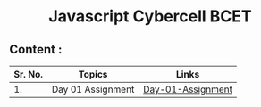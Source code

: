 <h1 align="center">Javascript Cybercell BCET</h1>

## Content : 
| Sr. No. | Topics | Links |
| --- | --- | --- |
| 1. | Day 01 Assignment | [Day-01-Assignment](./Day_01_Assignment/solution.js "Day-01-Assignment") |
